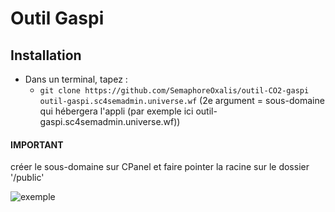 # Outil Gaspi

## Installation

* Dans un terminal, tapez :
    * `git clone https://github.com/SemaphoreOxalis/outil-CO2-gaspi outil-gaspi.sc4semadmin.universe.wf` (2e argument = sous-domaine qui hébergera l'appli (par exemple ici outil-gaspi.sc4semadmin.universe.wf))

#### IMPORTANT

créer le sous-domaine sur CPanel et faire pointer la racine sur le dossier '/public'

![exemple](https://github.com/EvilYep/outil-CO2-gaspi/blob/master/doc/sous-domaine.jpg?raw=true)